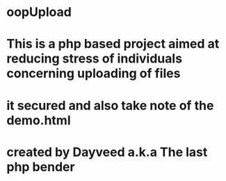 # oopUpload
# This is a php based project aimed at reducing stress of individuals concerning uploading of files
# it secured and also take note of the demo.html

# created by Dayveed a.k.a The last php bender  